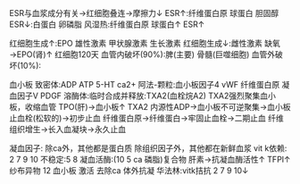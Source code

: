 ESR与血浆成分有关→红细胞叠连→摩擦力↓
ESR↑:纤维蛋白原 球蛋白 胆固醇
ESR↓:白蛋白 卵磷脂
风湿热:纤维蛋白原 球蛋白↑ ESR↑

红细胞生成↑:EPO 雄性激素 甲状腺激素 生长激素
红细胞生成↓:雌性激素
缺氧→EPO(肾)↑
红细胞120天
血管内破坏(90%):脾(主要) 骨髓(巨噬细胞)
血管外破坏(10%):

血小板
  致密体:ADP ATP 5-HT ca2+
  阿法-颗粒:血小板因子4 vWF 纤维蛋白原 凝血因子V PDGF
  溶酶体:临时合成并释放:TXA2(血栓烷A2)
  TXA2强烈聚集血小板，收缩血管
TPO(肝)→血小板↑
TXA2 内源性ADP→血小板不可逆聚集→血小板止血栓(松软的)→初步止血
纤维蛋白原→纤维蛋白→牢固止血栓→二期止血
纤维组织增生→长入血凝块→永久止血

凝血因子:
除ca外，其他都是蛋白质
除组织因子外，其他都在新鲜血浆
vit k依赖: 2 7 9 10
不稳定:5 8
凝血活酶:(10 5 ca 磷脂)复合物
肝素→抗凝血酶活性↑ TFPI↑
纱布异物 12 血小板 激活
去除ca 体外抗凝
华法林:vitk拮抗 2 7 9 10↓




  
